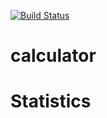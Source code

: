 [![Build Status](https://travis-ci.com/ahirpara2000/IS218-Stats-Calculator.svg?branch=main)](https://travis-ci.com/github/ahirpara2000/IS218-Stats-Calculator/builds/219243672)

# calculator

# Statistics
